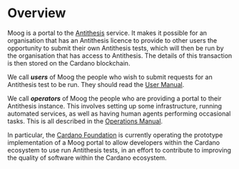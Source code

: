 # Overview

Moog is a portal to the [Antithesis](https://antithesis.com/) service. It makes
it possible for an organisation that has an Antithesis licence to provide to
other users the opportunity to submit their own Antithesis tests, which will
then be run by the organisation that has access to Antithesis. The details of
this transaction is then stored on the Cardano blockchain.

We call ***users*** of Moog the people who wish to submit requests for an
Antithesis test to be run. They should read the [User Manual](user/intro.md).

We call ***operators*** of Moog the people who are providing a portal to their
Antithesis instance. This involves setting up some infrastructure, running
automated services, as well as having human agents performing occasional tasks.
This is all described in the [Operations Manual](ops/intro.md).

In particular, the [Cardano Foundation](https://cardanofoundation.org/) is
currently operating the prototype implementation of a Moog portal to allow
developers within the Cardano ecosystem to use run Antithesis tests, in an
effort to contribute to improving the quality of software within the Cardano
ecosystem.
